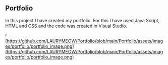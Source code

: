 ## Portfolio

In this project I have created my portfolio. 
For this I have used Java Script, HTML and CSS and the code was created in Visual Studio.

![https://github.com/LAURYMEOW/Portfolio/blob/main/Portfolio/assets/images/portfolio/portfolio_image.png](https://github.com/LAURYMEOW/Portfolio/blob/main/Portfolio/assets/images/portfolio/portfolio_image.png)


[](file:///C:/Users/Laura/Documents/Boot%20Camp/portfolio/Portfolio/index.html)
